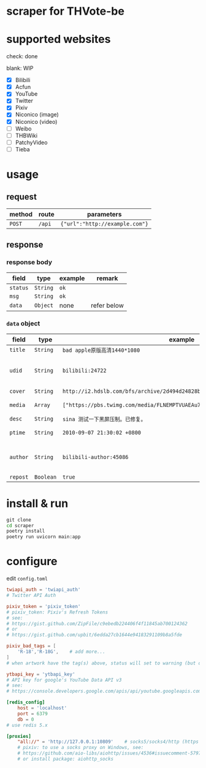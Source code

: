 # scraper for THVote-be

# supported websites

check: done

blank: WIP

- [x] Bilibili
- [x] Acfun
- [x] YouTube
- [x] Twitter
- [x] Pixiv
- [x] Niconico (image)
- [x] Niconico (video)
- [ ] Weibo
- [ ] THBWiki
- [ ] PatchyVideo
- [ ] Tieba

# usage

## request

|method|route|parameters|
|-|-|-|
|`POST`|`/api`|`{"url":"http://example.com"}`|

## response

### response body

|field|type|example|remark|
|-|-|-|-|
|`status`|`String`|`ok`|
|`msg`|`String`|`ok`|
|`data`|`Object`| none |refer below

### `data` object

|field|type|example|remark|
|-|-|-|-|
|`title`|`String`|`bad apple原版高清1440*1080`|
|`udid`|`String`|`bilibili:24722`|unique identifier of artwork. format: `site:artwork_id`|
|`cover`|`String`|`http://i2.hdslb.com/bfs/archive/2d494d24828b82410dcb8c3f320027de86e9141a.jpg`| not have: `acfun`|
|`media`|`Array`|`["https://pbs.twimg.com/media/FLNEMPTVUAEAu7K.jpg"]`|list of content url(s)
|`desc`|`String`|`sina 测试一下黑屏压制。已修复。`|
|`ptime`|`String`|`2010-09-07 21:30:02 +0800`|unified as `CST` (`Asia/Shanghai`)|
|`author`|`String`|`bilibili-author:45086`|unique identifier of author. format: `site-author:user_id`|
|`repost`|`Boolean`|`true`|

# install & run

```cmd
git clone
cd scraper
poetry install
poetry run uvicorn main:app
```

# configure

edit `config.toml`

```toml
twiapi_auth = 'twiapi_auth'
# Twitter API Auth

pixiv_token = 'pixiv_token'
# pixiv_token: Pixiv's Refresh Tokens
# see:
# https://gist.github.com/ZipFile/c9ebedb224406f4f11845ab700124362
# or
# https://gist.github.com/upbit/6edda27cb1644e94183291109b8a5fde

pixiv_bad_tags = [
    'R-18','R-18G',    # add more...
]
# when artwork have the tag(s) above, status will set to warning (but data will provide normally)

ytbapi_key = 'ytbapi_key'
# API key for google's YouTube Data API v3
# see:
# https://console.developers.google.com/apis/api/youtube.googleapis.com

[redis_config]
    host = 'localhost'
    port = 6379
    db = 0
# use redis 5.x

[proxies]
    "all://" = 'http://127.0.0.1:10809'    # socks5/socks4/http (https not supported)
    # pixiv: to use a socks proxy on Windows, see:
    # https://github.com/aio-libs/aiohttp/issues/4536#issuecomment-579740877
    # or install package: aiohttp_socks
```